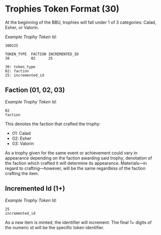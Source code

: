 # Trophies Token Format (30)

At the beginning of the BBU, trophies will fall under 1 of 3 categories: Calad, Esher, or Valorin.

_Example Trophy Token Id:_

```
300225
```

```
TOKEN_TYPE  FACTION INCREMENTED_ID
30          02      25

30: token_type
02: faction
25: incremented_id
```

## Faction (01, 02, 03)

_Example Trophy Token Id:_

```
02
faction
```

This denotes the faction that crafted the trophy:

- 01: Calad
- 02: Esher
- 03: Valorin

As a trophy given for the same event or achievement could vary in appearance depending on the faction awarding said trophy, denotation of the faction which crafted it will determine its appearance. Materials—in regard to crafting—however, will be the same regardless of the faction crafting the item.

## Incremented Id (1+)

_Example Trophy Token Id:_

```
25
incremented_id
```

As a new item is minted, the identifier will increment. The final 1+ digits of the numeric id will be the specific token identifier.
